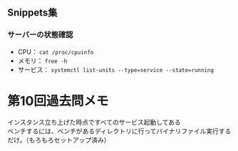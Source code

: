 ## Snippets集
### サーバーの状態確認
- CPU： `cat /proc/cpuinfo`
- メモリ： `free -h`
- サービス： `systemctl list-units --type=service --state=running`

# 第10回過去問メモ
インスタンス立ち上げた時点ですべてのサービス起動してある  
ベンチするには、ベンチがあるディレクトリに行ってバイナリファイル実行するだけ。（もろもろセットアップ済み）

